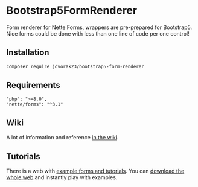 Bootstrap5FormRenderer
=============================

Form renderer for Nette Forms, wrappers are pre-prepared for Bootstrap5.
Nice forms could be done with less than one line of code per one control!


Installation
------------

```sh
composer require jdvorak23/bootstrap5-form-renderer
```

Requirements
------------

    "php": ">=8.0",
    "nette/forms": "^3.1"

Wiki
----

A lot of information and reference [in the wiki](https://github.com/jdvorak23/bootstrap5-form-renderer/wiki).

Tutorials
---------

There is a web with [example forms and tutorials](http://bootstrap-5-form-renderer.cz). You can [download the whole web](https://github.com/jdvorak23/bootstrap5-form-renderer-web) 
and instantly play with examples.